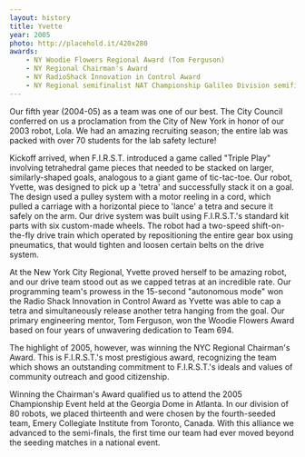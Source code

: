 ```yaml
---
layout: history
title: Yvette
year: 2005
photo: http://placehold.it/420x280
awards:
    - NY Woodie Flowers Regional Award (Tom Ferguson)
    - NY Regional Chairman's Award
    - NY RadioShack Innovation in Control Award
    - NY Regional semifinalist NAT Championship Galileo Division semifinalist (Triple Play Award by some team)
---
```

Our fifth year (2004-05) as a team was one of our best. The City Council conferred on us a proclamation from the City of New York in honor of our 2003 robot, Lola. We had an amazing recruiting season; the entire lab was packed with over 70 students for the lab safety lecture!

Kickoff arrived, when F.I.R.S.T. introduced a game called "Triple Play" involving tetrahedral game pieces that needed to be stacked on larger, similarly-shaped goals, analogous to a giant game of tic-tac-toe. Our robot, Yvette, was designed to pick up a 'tetra' and successfully stack it on a goal. The design used a pulley system with a motor reeling in a cord, which pulled a carriage with a horizontal piece to 'lance' a tetra and secure it safely on the arm. Our drive system was built using F.I.R.S.T.'s standard kit parts with six custom-made wheels. The robot had a two-speed shift-on-the-fly drive train which operated by repositioning the entire gear box using pneumatics, that would tighten and loosen certain belts on the drive system.

At the New York City Regional, Yvette proved herself to be amazing robot, and our drive team stood out as we capped tetras at an incredible rate. Our programming team's prowess in the 15-second "autonomous mode" won the Radio Shack Innovation in Control Award as Yvette was able to cap a tetra and simultaneously release another tetra hanging from the goal. Our primary engineering mentor, Tom Ferguson, won the Woodie Flowers Award based on four years of unwavering dedication to Team 694.

The highlight of 2005, however, was winning the NYC Regional Chairman's Award. This is F.I.R.S.T.'s most prestigious award, recognizing the team which shows an outstanding commitment to F.I.R.S.T.'s ideals and values of community outreach and good citizenship.

Winning the Chairman's Award qualified us to attend the 2005 Championship Event held at the Georgia Dome in Atlanta. In our division of 80 robots, we placed thirteenth and were chosen by the fourth-seeded team, Emery Collegiate Institute from Toronto, Canada. With this alliance we advanced to the semi-finals, the first time our team had ever moved beyond the seeding matches in a national event.

